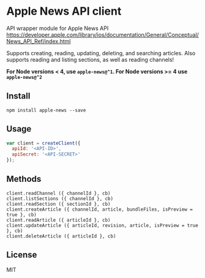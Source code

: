 # Apple News API client

API wrapper module for Apple News API https://developer.apple.com/library/ios/documentation/General/Conceptual/News_API_Ref/index.html

Supports creating, reading, updating, deleting, and searching articles.
Also supports reading and listing sections, as well as reading channels!

**For Node versions < 4, use `apple-news@^1`. For Node versions >= 4 use `apple-news@^2`**

## Install

```
npm install apple-news --save
```

## Usage

```js
var client = createClient({
  apiId: '<API-ID>',
  apiSecret: '<API-SECRET>'
});
```

## Methods

```
client.readChannel ({ channelId }, cb)
client.listSections ({ channelId }, cb)
client.readSection ({ sectionId }, cb)
client.createArticle ({ channelId, article, bundleFiles, isPreview = true }, cb)
client.readArticle ({ articleId }, cb)
client.updateArticle ({ articleId, revision, article, isPreview = true }, cb)
client.deleteArticle ({ articleId }, cb)
```

## License

MIT
